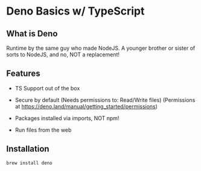 # Deno Basics w/ TypeScript

## What is Deno
Runtime by the same guy who made NodeJS. A younger brother or sister of sorts to NodeJS, and no, NOT a replacement!

## Features
* TS Support out of the box
* Secure by default (Needs permissions to: Read/Write files) (Permissions at https://deno.land/manual/getting_started/permissions)
* Packages installed via imports, NOT npm!

* Run files from the web

## Installation

```brew install deno```
